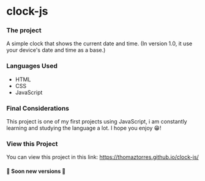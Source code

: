 # clock-js

### The project

A simple clock that shows the current date and time.
(In version 1.0, it use your device's date and time as a base.)

### Languages Used

- HTML
- CSS
- JavaScript

### Final Considerations

This project is one of my first projects using JavaScript,
i am constantly learning and studying the language a lot.
I hope you enjoy 😁!

### View this Project

You can view this project in this link: https://thomaztorres.github.io/clock-js/

#### 🚧 Soon new versions 🚧
